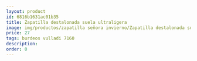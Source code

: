 ```yaml
---
layout: product
id: 6816b1631ac01b35
title: Zapatilla destalonada suela ultraligera
image: img/productos/zapatilla señora invierno/Zapatilla destalonada suela ultraligera=27=burdeos vulladi 7160.webp
price: 27
tags: burdeos vulladi 7160
description: 
order: 0
---
```

